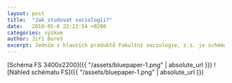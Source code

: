 ```yaml
---
layout: post
title:  "Jak studovat sociologii?"
date:   2018-05-6 22:22:54 +0200
categories: výzkum
author: Jiří Bureš
excerpt: Jedním z hlavních produktů Fakultní sociologie, z.s. je schéma "Jak studovat sociologii" (nyní ve verzi 1.0), které nabízí tipy a rady, jak uspět ve studiu, ale zároveň vysvětluje, jak různé činnosti FS souvisí s usnadněním vlastního studia. Patří k první sociologické reflexi, že "studium sociologie" není jen příjmem vědění, ale probíhá v určitém prostředí a skládá se z určitých praktických činností, probíhá v současné společnosti a instituci masové univerzity. Proto je naším úsilím nabídnout sociologickou mapu studia sociologie, která vychází z našich pozorování a nabízí možnosti, které nemusí být zvláště na začátku studia zřejmé. 
---
```


[Schéma FS 3400x2200]({{ "/assets/bluepaper-1.png" | absolute_url }})
![Náhled schématu FS]({{ "/assets/bluepaper-1.png" | absolute_url }})

